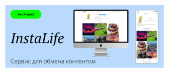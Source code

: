 <p align="center">
  <img src="/assets/all-images/Covers/Top-cover.svg" alt="Project-logo" width="800px">
</p>
